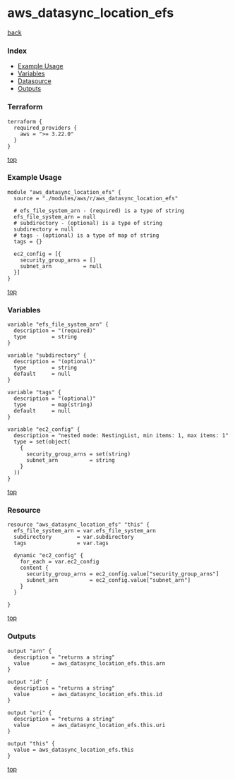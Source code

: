 # aws_datasync_location_efs

[back](../aws.md)

### Index

- [Example Usage](#example-usage)
- [Variables](#variables)
- [Datasource](#datasource)
- [Outputs](#outputs)

### Terraform

```hcl
terraform {
  required_providers {
    aws = ">= 3.22.0"
  }
}
```

[top](#index)

### Example Usage

```hcl
module "aws_datasync_location_efs" {
  source = "./modules/aws/r/aws_datasync_location_efs"

  # efs_file_system_arn - (required) is a type of string
  efs_file_system_arn = null
  # subdirectory - (optional) is a type of string
  subdirectory = null
  # tags - (optional) is a type of map of string
  tags = {}

  ec2_config = [{
    security_group_arns = []
    subnet_arn          = null
  }]
}
```

[top](#index)

### Variables

```hcl
variable "efs_file_system_arn" {
  description = "(required)"
  type        = string
}

variable "subdirectory" {
  description = "(optional)"
  type        = string
  default     = null
}

variable "tags" {
  description = "(optional)"
  type        = map(string)
  default     = null
}

variable "ec2_config" {
  description = "nested mode: NestingList, min items: 1, max items: 1"
  type = set(object(
    {
      security_group_arns = set(string)
      subnet_arn          = string
    }
  ))
}
```

[top](#index)

### Resource

```hcl
resource "aws_datasync_location_efs" "this" {
  efs_file_system_arn = var.efs_file_system_arn
  subdirectory        = var.subdirectory
  tags                = var.tags

  dynamic "ec2_config" {
    for_each = var.ec2_config
    content {
      security_group_arns = ec2_config.value["security_group_arns"]
      subnet_arn          = ec2_config.value["subnet_arn"]
    }
  }

}
```

[top](#index)

### Outputs

```hcl
output "arn" {
  description = "returns a string"
  value       = aws_datasync_location_efs.this.arn
}

output "id" {
  description = "returns a string"
  value       = aws_datasync_location_efs.this.id
}

output "uri" {
  description = "returns a string"
  value       = aws_datasync_location_efs.this.uri
}

output "this" {
  value = aws_datasync_location_efs.this
}
```

[top](#index)